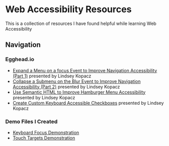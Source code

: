 # Web Accessibility Resources
This is a collection of resources I have found helpful while learning Web Accessibility

## Navigation

### Egghead.io
- [Expand a Menu on a focus Event to Improve Navigation Accessibility (Part 1)](https://codepen.io/bryanbesnyi/pen/bJeRGb) presented by Lindsey Kopacz
- [Collapse a Submenu on the Blur Event to Improve Navigation Accessibility (Part 2)](https://codepen.io/bryanbesnyi/pen/zXBwKr) presented by Lindsey Kopacz
- [Use Semantic HTML to Improve Hamburger Menu Accessibility](https://codepen.io/bryanbesnyi/pen/PVZKVM) presented by Lindsey Kopacz
- [Create Custom Keyboard Accessible Checkboxes](https://codepen.io/bryanbesnyi/pen/ZZJYwQ) presented by Lindsey Kopacz

### Demo Files I Created
- [Keyboard Focus Demonstration](https://codepen.io/bryanbesnyi/pen/MxjQrV)
- [Touch Targets Demonstration](https://codepen.io/bryanbesnyi/pen/moWexP)
